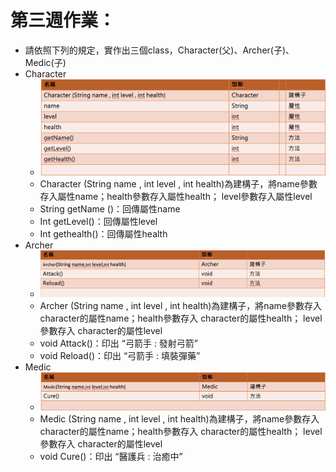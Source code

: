 #  第三週作業：
  - 請依照下列的規定，實作出三個class，Character(父)、Archer(子)、Medic(子)
  - Character
    - ![Character](Character.png)
    - Character (String name , int level , int health)為建構子，將name參數存入屬性name；health參數存入屬性health； level參數存入屬性level
    - String getName ()：回傳屬性name
    - Int getLevel()：回傳屬性level
    - Int gethealth()：回傳屬性health
  - Archer
    - ![Archer](Archer.png)
    - Archer (String name , int level , int health)為建構子，將name參數存入character的屬性name；health參數存入 character的屬性health； level參數存入 character的屬性level
    - void Attack()：印出 “弓箭手 : 發射弓箭”
    - void Reload()：印出   “弓箭手 : 填裝彈藥”
  - Medic
    - ![Medic](Medic.png)
    - Medic (String name , int level , int health)為建構子，將name參數存入character的屬性name；health參數存入 character的屬性health； level參數存入 character的屬性level
    - void Cure()：印出 “醫護兵 : 治癒中”

